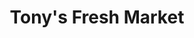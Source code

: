 ---
title: "Tony's Fresh Market"
url: /chicago/tonys-fresh-market-north-central-avenue/
shop: supermarket
---